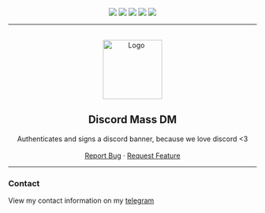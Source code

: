 <div id="top"></div>
<p align="center">
  <img src="https://img.shields.io/github/contributors/dropout1337/FuckYouDiscord.svg?style=for-the-badge"/>
  <img src="https://img.shields.io/github/forks/dropout1337/FuckYouDiscord.svg?style=for-the-badge"/>
  <img src="https://img.shields.io/github/stars/dropout1337/FuckYouDiscord.svg?style=for-the-badge"/>
  <img src="https://img.shields.io/github/issues/dropout1337/FuckYouDiscord.svg?style=for-the-badge"/>
  <img src="https://img.shields.io/github/license/dropout1337/FuckYouDiscord.svg?style=for-the-badge"/>
</p>
  
---------------------------------------
  
<br/>
<div align="center">
  <a href="https://github.com/dropout1337/FuckYouDiscord">
    <img src="https://thankyoudiscord.com/_nuxt/img/logo.3d1b5dd.png" alt="Logo" width="120" height="120">
  </a>
  
  <h2 align="center">Discord Mass DM</h3>

  <p align="center">
    Authenticates and signs a discord banner, because we love discord <3
    <br />
    <br />
    <a href="https://github.com/dropout1337/FuckYouDiscord/issues">Report Bug</a>
    ·
    <a href="https://github.com/dropout1337/FuckYouDiscord/issues">Request Feature</a>
  </p>
</div>

---------------------------------------

### Contact
View my contact information on my [telegram](https://t.me/dropoutuwu/)
